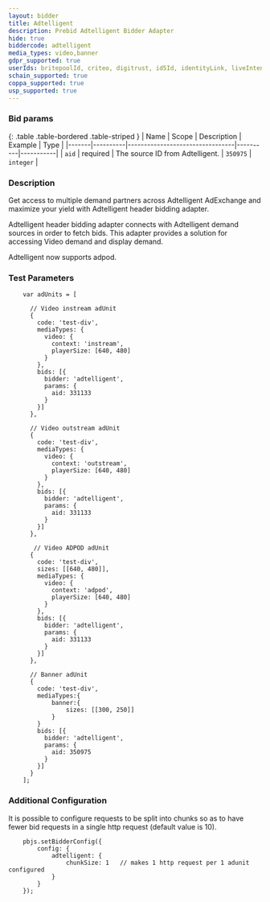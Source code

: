 ```yaml
---
layout: bidder
title: Adtelligent
description: Prebid Adtelligent Bidder Adapter
hide: true
biddercode: adtelligent
media_types: video,banner
gdpr_supported: true
userIds: britepoolId, criteo, digitrust, id5Id, identityLink, liveIntentId, netId, parrableId, pubCommonId, unifiedId
schain_supported: true
coppa_supported: true
usp_supported: true
---
```


### Bid params

{: .table .table-bordered .table-striped }
| Name  | Scope    | Description                     | Example  | Type      |
|-------|----------|---------------------------------|----------|-----------|
| `aid` | required | The source ID from Adtelligent. | `350975` | `integer` |

### Description
Get access to multiple demand partners across Adtelligent AdExchange and maximize your yield with Adtelligent header bidding adapter.

Adtelligent header bidding adapter connects with Adtelligent demand sources in order to fetch bids.
This adapter provides a solution for accessing Video demand and display demand.

Adtelligent now supports adpod. 

### Test Parameters
```
    var adUnits = [

      // Video instream adUnit
      {
        code: 'test-div',
        mediaTypes: {
          video: {
            context: 'instream',
            playerSize: [640, 480]
          }
        },
        bids: [{
          bidder: 'adtelligent',
          params: {
            aid: 331133
          }
        }]
      },

      // Video outstream adUnit
      {
        code: 'test-div',
        mediaTypes: {
          video: {
            context: 'outstream',
            playerSize: [640, 480]
          }
        },
        bids: [{
          bidder: 'adtelligent',
          params: {
            aid: 331133
          }
        }]
      },

       // Video ADPOD adUnit
      {
        code: 'test-div',
        sizes: [[640, 480]],
        mediaTypes: {
          video: {
            context: 'adpod',
            playerSize: [640, 480]            
          }
        },
        bids: [{
          bidder: 'adtelligent',
          params: {
            aid: 331133
          }
        }]
      },

      // Banner adUnit
      {
        code: 'test-div',
        mediaTypes:{
            banner:{
                sizes: [[300, 250]]
            }
        }
        bids: [{
          bidder: 'adtelligent',
          params: {
            aid: 350975
          }
        }]
      }
    ];
```

### Additional Configuration

It is possible to configure requests to be split into chunks so as to have fewer bid requests in a single http request 
(default value is 10).

```
    pbjs.setBidderConfig({
        config: {              
            adtelligent: {
                chunkSize: 1   // makes 1 http request per 1 adunit configured
            }
        }
    });
```
